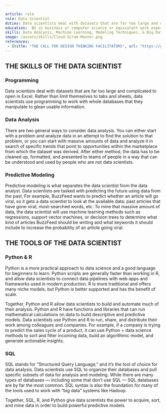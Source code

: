 ```yaml
---

article: role
role: Data Scientist
duties: Data scientists deal with datasets that are far too large and complicated to open in Excel. Rather than limit themselves to tabs and sheets, data scientists use programming to work with whole databases that they manipulate to glean usable information.
education:  BS in business or computer science or equivalent work experience.
skills: Data Analysis, Machine Learning, Modeling Techniques, & Big Data, Critical Thinking & Synthesis, Visualization, Presentation, & Reporting
image: /assets/skills/Cloud-Scrum-Master.png
references:
 - {title: "THE CALL FOR DESIGN THINKING FACILITATORS", url: "https://generalassemb.ly/blog/skills-tools-data-scientist-master/" }
---
```

## THE SKILLS OF THE DATA SCIENTIST

### Programming

Data scientists deal with datasets that are far too large and complicated to open in Excel. Rather than limit themselves to tabs and sheets, data scientists use programming to work with whole databases that they manipulate to glean usable information.

### Data Analysis
There are two general ways to consider data analysis. You can either start with a problem and analyze data in an attempt to find the solution to that problem, or you can start with massive amounts of data and analyze it in search of specific trends that point to opportunities within the marketplace from which the dataset was derived. After either method, the data has to be cleaned up, formatted, and presented to teams of people in a way that can be understood and used by people who are not data scientists.

### Predictive Modeling

Predictive modeling is what separates the data scientist from the data analyst. Data scientists are tasked with predicting the future using data from the past. For example, BuzzFeed wants to predict whether an article will go viral, so it gets a data scientist to look at the available data: past articles that have gone viral, most-searched words, etc. To mine that massive amount of data, the data scientist will use machine learning methods such as regressions, support vector machines, or decision trees to determine what kind of articles BuzzFeed should be writing and what keywords it should include to increase the probability of an article going viral.

## THE TOOLS OF THE DATA SCIENTIST

### Python & R

Python is a more practical approach to data science and a good language for beginners to learn. Python scripts are generally faster than working in R, and allow data scientists to connect data pipelines with web apps and frameworks used in modern production. R is more traditional and offers many niche models, but Python is better supported and has the benefit of scale.

Together, Python and R allow data scientists to build and automate much of their analysis. Python and R have functions and libraries that can run mathematical calculations on data to build descriptive and predictive models. Data scientists use Python and R to run, share, and distribute their work among colleagues and companies. For example, if a company is trying to predict the sales cycle of a product, it can use Python + data science methods to sort and filter incoming data, build an algorithmic model, and generate actionable insights.

### SQL

SQL stands for “Structured Query Language,” and it’s the tool of choice for data analysis. Data scientists use SQL to organize their databases and pull specific subsets of data for analysis and modeling. While there are many types of databases — including some that don’t use SQL — SQL databases are by far the most common. SQL syntax is also the foundation for many of the tools used to work with “big data” systems like Hadoop.

Together, SQL, R, and Python give data scientists the power to acquire, sort, and mine data in order to build powerful predictive models.